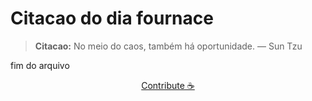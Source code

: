 # Citacao do dia fournace

> **Citacao:** No meio do caos, também há oportunidade. — Sun Tzu

fim do arquivo

<watermark-footer>
<p align="center">
  <a href="https://github.com/ruisuan/ruisuan/blob/main/contribute.md">Contribute ☕</a>
</p>
</watermark-footer>
